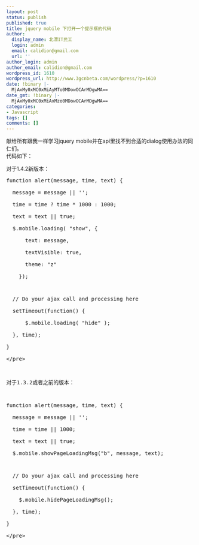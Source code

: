 ```yaml
---
layout: post
status: publish
published: true
title: jquery mobile 下打开一个提示框的代码
author:
  display_name: 北漂IT民工
  login: admin
  email: calidion@gmail.com
  url: ''
author_login: admin
author_email: calidion@gmail.com
wordpress_id: 1610
wordpress_url: http://www.3gcnbeta.com/wordpress/?p=1610
date: !binary |-
  MjAxMy0xMC0xMiAyMTo0MDowOCArMDgwMA==
date_gmt: !binary |-
  MjAxMy0xMC0xMiAxMzo0MDowOCArMDgwMA==
categories:
- Javascript
tags: []
comments: []
---
```

<p>献给所有跟我一样学习jquery mobile并在api里找不到合适的dialog使用办法的同仁们。<br />
代码如下：</p>
<p>对于1.4.2新版本：</p>
<pre name="code" language="js">
function alert(message, time, text) {<br />
  message = message || '';<br />
  time = time ? time * 1000 : 1000;<br />
  text = text || true;<br />
  $.mobile.loading( "show", {<br />
	  text: message,<br />
	  textVisible: true,<br />
	  theme: "z"<br />
	});</p>
<p>  &#47;&#47; Do your ajax call and processing here<br />
  setTimeout(function() {<br />
	  $.mobile.loading( "hide" );<br />
  }, time);<br />
}<br />
<&#47;pre></p>
<p>对于1.3.2或者之前的版本：</p>
<pre name="code" language="js">
function alert(message, time, text) {<br />
  message = message || '';<br />
  time = time || 1000;<br />
  text = text || true;<br />
  $.mobile.showPageLoadingMsg("b", message, text);</p>
<p>  &#47;&#47; Do your ajax call and processing here<br />
  setTimeout(function() {<br />
    $.mobile.hidePageLoadingMsg();<br />
  }, time);<br />
}<br />
<&#47;pre></p>
